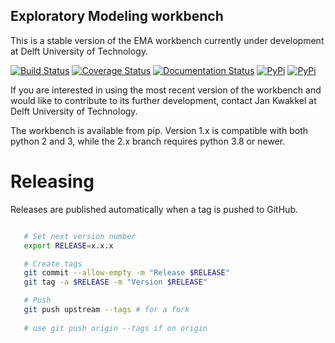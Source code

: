 ## Exploratory Modeling workbench
This is a stable version of the EMA workbench currently under 
development at Delft University of Technology.

[![Build Status](https://github.com/quaquel/EMAworkbench/actions/workflows/ci.yml/badge.svg?master)](https://github.com/quaquel/EMAworkbench/actions)
[![Coverage Status](https://coveralls.io/repos/github/quaquel/EMAworkbench/badge.svg?branch=master)](https://coveralls.io/github/quaquel/EMAworkbench?branch=master)
[![Documentation Status](https://readthedocs.org/projects/emaworkbench/badge/?version=latest)](http://emaworkbench.readthedocs.org/en/latest/?badge=master)
[![PyPi](https://img.shields.io/pypi/v/ema_workbench.svg)](https://pypi.python.org/pypi/ema_workbench)
[![PyPi](https://img.shields.io/pypi/dm/ema_workbench.svg)](https://pypi.python.org/pypi/ema_workbench)

If you are interested in using the most recent version of the workbench  and
would like to contribute to its further development, contact Jan Kwakkel at 
Delft University of Technology.  

The workbench is available from pip. Version 1.x is compatible with both
python 2 and 3, while the 2.x branch requires python 3.8 or newer.


# Releasing

Releases are published automatically when a tag is pushed to GitHub.

```bash

   # Set next version number
   export RELEASE=x.x.x

   # Create tags
   git commit --allow-empty -m "Release $RELEASE"
   git tag -a $RELEASE -m "Version $RELEASE"

   # Push
   git push upstream --tags # for a fork
   
   # use git push origin --tags if on origin
```